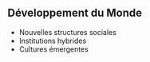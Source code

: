 ## Développement du Monde
- Nouvelles structures sociales
- Institutions hybrides
- Cultures émergentes
